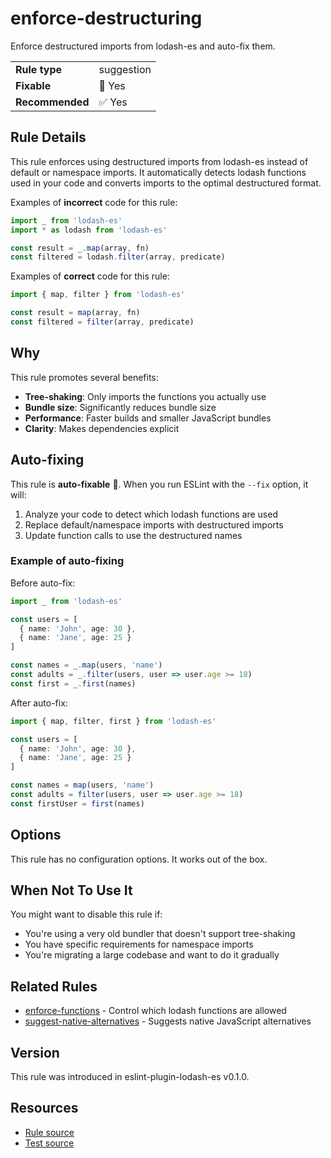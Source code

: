 # enforce-destructuring

Enforce destructured imports from lodash-es and auto-fix them.

| | |
|:---|:---|
| **Rule type** | suggestion |
| **Fixable** | 🔧 Yes |
| **Recommended** | ✅ Yes |

## Rule Details

This rule enforces using destructured imports from lodash-es instead of default or namespace imports. It automatically detects lodash functions used in your code and converts imports to the optimal destructured format.

Examples of **incorrect** code for this rule:

```typescript
import _ from 'lodash-es'
import * as lodash from 'lodash-es'

const result = _.map(array, fn)
const filtered = lodash.filter(array, predicate)
```

Examples of **correct** code for this rule:

```typescript
import { map, filter } from 'lodash-es'

const result = map(array, fn)
const filtered = filter(array, predicate)
```

## Why

This rule promotes several benefits:

- **Tree-shaking**: Only imports the functions you actually use
- **Bundle size**: Significantly reduces bundle size  
- **Performance**: Faster builds and smaller JavaScript bundles
- **Clarity**: Makes dependencies explicit

## Auto-fixing

This rule is **auto-fixable** 🔧. When you run ESLint with the `--fix` option, it will:

1. Analyze your code to detect which lodash functions are used
2. Replace default/namespace imports with destructured imports  
3. Update function calls to use the destructured names

### Example of auto-fixing

Before auto-fix:

```typescript
import _ from 'lodash-es'

const users = [
  { name: 'John', age: 30 },
  { name: 'Jane', age: 25 }
]

const names = _.map(users, 'name')
const adults = _.filter(users, user => user.age >= 18)
const first = _.first(names)
```

After auto-fix:

```typescript
import { map, filter, first } from 'lodash-es'

const users = [
  { name: 'John', age: 30 },
  { name: 'Jane', age: 25 }
]

const names = map(users, 'name')
const adults = filter(users, user => user.age >= 18)
const firstUser = first(names)
```

## Options

This rule has no configuration options. It works out of the box.

## When Not To Use It

You might want to disable this rule if:

- You're using a very old bundler that doesn't support tree-shaking
- You have specific requirements for namespace imports
- You're migrating a large codebase and want to do it gradually

## Related Rules

- [enforce-functions](./enforce-functions.md) - Control which lodash functions are allowed
- [suggest-native-alternatives](./suggest-native-alternatives.md) - Suggests native JavaScript alternatives

## Version

This rule was introduced in eslint-plugin-lodash-es v0.1.0.

## Resources

- [Rule source](../../src/rules/enforce-destructuring.ts)
- [Test source](../../tests/enforce-destructuring.test.ts)
